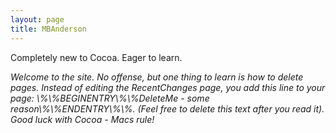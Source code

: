 ```yaml
---
layout: page
title: MBAnderson
---
```


Completely new to Cocoa.  Eager to learn.

*Welcome to the site. No offense, but one thing to learn is how to delete pages. Instead of editing the RecentChanges page, you add this line to your page: \\%\\%BEGINENTRY\\%\\%DeleteMe - some reason\\%\\%ENDENTRY\\%\\%. (Feel free to delete this text after you read it). Good luck with Cocoa - Macs rule!*

